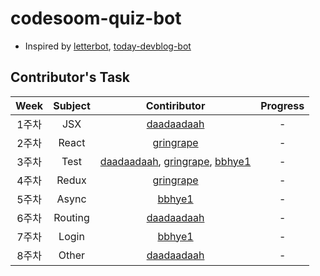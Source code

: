 # codesoom-quiz-bot

- Inspired by [letterbot](https://github.com/cjaewon/letterbot), [today-devblog-bot](https://github.com/techinpark/today-devblog-bot)

## Contributor's Task

|Week|Subject|Contiributor|Progress|
|:--:|:--:|:--:|:--:|
|1주차|JSX|[daadaadaah](https://github.com/daadaadaah)|-|
|2주차|React|[gringrape](https://github.com/gringrape)|-|
|3주차|Test|[daadaadaah](https://github.com/daadaadaah), [gringrape](https://github.com/gringrape), [bbhye1](https://github.com/bbhye1)|-|
|4주차|Redux|[gringrape](https://github.com/gringrape)|-|
|5주차|Async|[bbhye1](https://github.com/bbhye1)|-|
|6주차|Routing|[daadaadaah](https://github.com/daadaadaah)|-|
|7주차|Login|[bbhye1](https://github.com/bbhye1)|-|
|8주차|Other|[daadaadaah](https://github.com/daadaadaah)|-|
